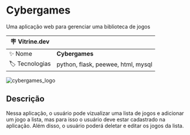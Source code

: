 # Cybergames

Uma aplicação web para gerenciar uma biblioteca de jogos

| :placard: Vitrine.dev |     |
| -------------  | --- |
| :sparkles: Nome        | **Cybergames**
| :label: Tecnologias | python, flask, peewee, html, mysql


<!-- Inserir imagem com a #vitrinedev ao final do link -->
![cybergames_logo](https://user-images.githubusercontent.com/23222759/195202429-2f53d667-c7db-4ee7-a618-26bfaeaa4f30.png#vitrinedev)

## Descrição

Nessa aplicação, o usuário pode vizualizar uma lista de jogos e adicionar um jogo a lista, mas para isso o usuário deve estar cadastrado na aplicação. Além disso, o usuário poderá deletar e editar os jogos da lista.
